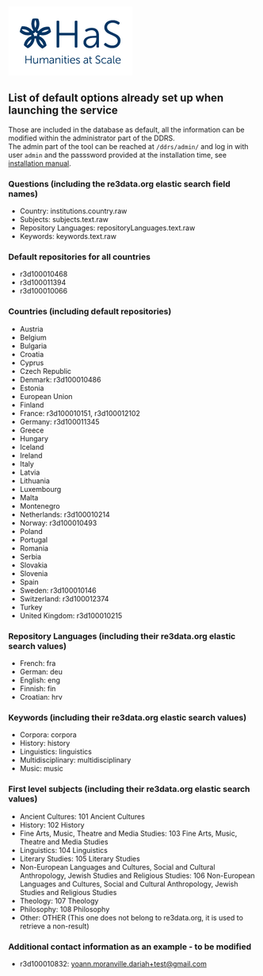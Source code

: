 ![Humanities at Scale](contents/HaS_Logo_klein.png)

## List of default options already set up when launching the service
Those are included in the database as default, all the information can be modified within the administrator part of 
the DDRS.\
The admin part of the tool can be reached at ```/ddrs/admin/``` and log in with user ```admin``` and the passsword 
provided at the installation time, see [installation manual](installation.md).

### Questions (including the re3data.org elastic search field names)
* Country: institutions.country.raw
* Subjects: subjects.text.raw
* Repository Languages: repositoryLanguages.text.raw
* Keywords: keywords.text.raw 

### Default repositories for all countries
* r3d100010468
* r3d100011394
* r3d100010066

### Countries (including default repositories)
* Austria
* Belgium
* Bulgaria
* Croatia
* Cyprus
* Czech Republic
* Denmark: r3d100010486
* Estonia
* European Union
* Finland
* France: r3d100010151, r3d100012102
* Germany: r3d100011345
* Greece
* Hungary
* Iceland
* Ireland
* Italy
* Latvia
* Lithuania
* Luxembourg
* Malta
* Montenegro
* Netherlands: r3d100010214
* Norway: r3d100010493
* Poland
* Portugal
* Romania
* Serbia
* Slovakia
* Slovenia
* Spain
* Sweden: r3d100010146
* Switzerland: r3d100012374
* Turkey
* United Kingdom: r3d100010215

### Repository Languages (including their re3data.org elastic search values)
* French: fra
* German: deu
* English: eng
* Finnish: fin
* Croatian: hrv

### Keywords (including their re3data.org elastic search values)
* Corpora: corpora
* History: history
* Linguistics: linguistics
* Multidisciplinary: multidisciplinary
* Music: music

### First level subjects (including their re3data.org elastic search values)
* Ancient Cultures: 101 Ancient Cultures
* History: 102 History
* Fine Arts, Music, Theatre and Media Studies: 103 Fine Arts, Music, Theatre and Media Studies
* Linguistics: 104 Linguistics
* Literary Studies: 105 Literary Studies
* Non-European Languages and Cultures, Social and Cultural Anthropology, Jewish Studies and Religious Studies: 106 Non-European Languages and Cultures, Social and Cultural Anthropology, Jewish Studies and Religious Studies
* Theology: 107 Theology
* Philosophy: 108 Philosophy
* Other: OTHER (This one does not belong to re3data.org, it is used to retrieve a non-result)

### Additional contact information as an example - to be modified
* r3d100010832: yoann.moranville.dariah+test@gmail.com